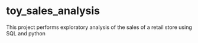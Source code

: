 # toy_sales_analysis
This project performs exploratory analysis of the sales of a retail store using SQL and python
